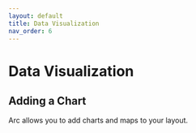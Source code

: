```yaml
---
layout: default
title: Data Visualization
nav_order: 6
---
```


# Data Visualization

## Adding a Chart
Arc allows you to add charts and maps to your layout.